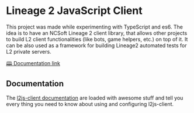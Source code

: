 # Lineage 2 JavaScript Client

This project was made while experimenting with TypeScript and es6. The idea is to have an NCSoft Lineage 2 client library, that allows other projects to build L2 client functionalities (like bots, game helpers, etc.) on top of it. It can be also used as a framework for building Lineage2 automated tests for L2 private servers.

[🕮 Documentation link](https://github.com/npetrovski/l2js-client)


## Documentation

The [l2js-client documentation](https://github.com/npetrovski/l2js-client) are loaded with awesome stuff and tell you every thing you need to know about using and configuring l2js-client.